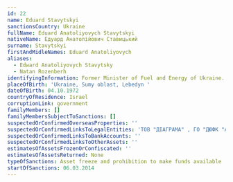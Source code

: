 ```yaml
---
id: 22
name: Eduard Stavytskyi
sanctionsCountry: Ukraine
fullName: Eduard Anatoliyovych Stavytskyi
nativeName: Едуард Анатолійович Ставицький
surname: Stavytskyi
firstAndMidleNames: Eduard Anatoliyovych
aliases:
  - Edward Anatoliyovych Stavytsky
  - Natan Rozenberh
identifyingInformation: Former Minister of Fuel and Energy of Ukraine.
placeOfBirth: 'Ukraine, Sumy oblast, Lebedyn '
dateOfBirth: 04.10.1972
countryOfResidence: Israel
corruptionLink: government
familyMembers: []
familyMembersSubjectToSanctions: []
suspectedOrConfirmedOverseasProperties: ''
suspectedOrConfirmedLinksToLegalEntities: 'ТОВ "ДІАГРАМА" , ГО "ДЮФК "АМЕТИСТ-2001" '
suspectedOrConfirmedLinksToBankAccounts: ''
suspectedOrConfirmedLinksToOtherAssets: ''
estimatesOfAssetsFrozenOrConfiscated: ''
estimatesOfAssetsReturned: None
typeOfSanctions: Asset freeze and prohibition to make funds available
startOfSanctions: 06.03.2014
---
```



